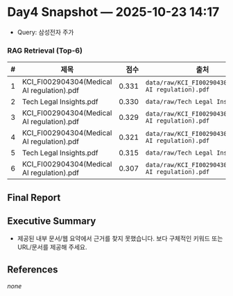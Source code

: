 # Day4 Snapshot — 2025-10-23 14:17
- Query: 삼성전자 주가

### RAG Retrieval (Top-6)
| # | 제목 | 점수 | 출처 |
|---:|---|---:|---|
| 1 | KCI_FI002904304(Medical AI regulation).pdf | 0.331 | `data/raw/KCI_FI002904304(Medical AI regulation).pdf` |
| 2 | Tech Legal Insights.pdf | 0.330 | `data/raw/Tech Legal Insights.pdf` |
| 3 | KCI_FI002904304(Medical AI regulation).pdf | 0.329 | `data/raw/KCI_FI002904304(Medical AI regulation).pdf` |
| 4 | KCI_FI002904304(Medical AI regulation).pdf | 0.321 | `data/raw/KCI_FI002904304(Medical AI regulation).pdf` |
| 5 | Tech Legal Insights.pdf | 0.315 | `data/raw/Tech Legal Insights.pdf` |
| 6 | KCI_FI002904304(Medical AI regulation).pdf | 0.307 | `data/raw/KCI_FI002904304(Medical AI regulation).pdf` |

## Final Report
## Executive Summary
- 제공된 내부 문서/웹 요약에서 근거를 찾지 못했습니다. 보다 구체적인 키워드 또는 URL/문서를 제공해 주세요.

## References
_none_
